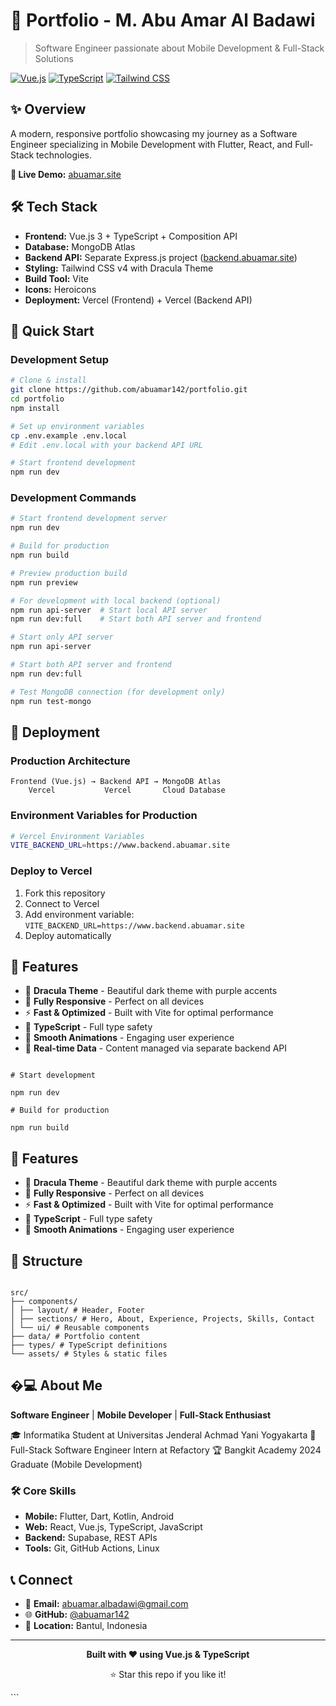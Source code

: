 # 🚀 Portfolio - M. Abu Amar Al Badawi

> Software Engineer passionate about Mobile Development & Full-Stack Solutions

[![Vue.js](https://img.shields.io/badge/Vue.js-3.x-4FC08D?style=flat&logo=vue.js&logoColor=white)](https://vuejs.org/)
[![TypeScript](https://img.shields.io/badge/TypeScript-5.x-3178C6?style=flat&logo=typescript&logoColor=white)](https://www.typescriptlang.org/)
[![Tailwind CSS](https://img.shields.io/badge/Tailwind_CSS-4.x-38B2AC?style=flat&logo=tailwind-css&logoColor=white)](https://tailwindcss.com/)

## ✨ Overview

A modern, responsive portfolio showcasing my journey as a Software Engineer specializing in Mobile Development with Flutter, React, and Full-Stack technologies.

**🌟 Live Demo:** [abuamar.site](https://abuamar.site)

## 🛠️ Tech Stack

- **Frontend:** Vue.js 3 + TypeScript + Composition API
- **Database:** MongoDB Atlas
- **Backend API:** Separate Express.js project ([backend.abuamar.site](https://www.backend.abuamar.site))
- **Styling:** Tailwind CSS v4 with Dracula Theme
- **Build Tool:** Vite
- **Icons:** Heroicons
- **Deployment:** Vercel (Frontend) + Vercel (Backend API)

## 🚀 Quick Start

### Development Setup

```bash
# Clone & install
git clone https://github.com/abuamar142/portfolio.git
cd portfolio
npm install

# Set up environment variables
cp .env.example .env.local
# Edit .env.local with your backend API URL

# Start frontend development
npm run dev
```

### Development Commands

```bash
# Start frontend development server
npm run dev

# Build for production
npm run build

# Preview production build
npm run preview

# For development with local backend (optional)
npm run api-server  # Start local API server
npm run dev:full    # Start both API server and frontend

# Start only API server
npm run api-server

# Start both API server and frontend
npm run dev:full

# Test MongoDB connection (for development only)
npm run test-mongo
```

## 🚀 Deployment

### Production Architecture

```
Frontend (Vue.js) → Backend API → MongoDB Atlas
    Vercel           Vercel       Cloud Database
```

### Environment Variables for Production

```bash
# Vercel Environment Variables
VITE_BACKEND_URL=https://www.backend.abuamar.site
```

### Deploy to Vercel

1. Fork this repository
2. Connect to Vercel
3. Add environment variable: `VITE_BACKEND_URL=https://www.backend.abuamar.site`
4. Deploy automatically

## 🎨 Features

- 🌙 **Dracula Theme** - Beautiful dark theme with purple accents
- 📱 **Fully Responsive** - Perfect on all devices
- ⚡ **Fast & Optimized** - Built with Vite for optimal performance
- 🎯 **TypeScript** - Full type safety
- 🎨 **Smooth Animations** - Engaging user experience
- 🔄 **Real-time Data** - Content managed via separate backend API

```

# Start development

npm run dev

# Build for production

npm run build

```

## 🎨 Features

- 🌙 **Dracula Theme** - Beautiful dark theme with purple accents
- 📱 **Fully Responsive** - Perfect on all devices
- ⚡ **Fast & Optimized** - Built with Vite for optimal performance
- 🎯 **TypeScript** - Full type safety
- 🎨 **Smooth Animations** - Engaging user experience

## 📁 Structure

```

src/
├── components/
│ ├── layout/ # Header, Footer
│ ├── sections/ # Hero, About, Experience, Projects, Skills, Contact
│ └── ui/ # Reusable components
├── data/ # Portfolio content
├── types/ # TypeScript definitions
└── assets/ # Styles & static files

```

## �‍💻 About Me

**Software Engineer** | **Mobile Developer** | **Full-Stack Enthusiast**

🎓 Informatika Student at Universitas Jenderal Achmad Yani Yogyakarta
💼 Full-Stack Software Engineer Intern at Refactory
🏆 Bangkit Academy 2024 Graduate (Mobile Development)

### 🛠️ Core Skills

- **Mobile:** Flutter, Dart, Kotlin, Android
- **Web:** React, Vue.js, TypeScript, JavaScript
- **Backend:** Supabase, REST APIs
- **Tools:** Git, GitHub Actions, Linux

## 📞 Connect

- 📧 **Email:** [abuamar.albadawi@gmail.com](mailto:abuamar.albadawi@gmail.com)
- 🌐 **GitHub:** [@abuamar142](https://github.com/abuamar142)
- 📍 **Location:** Bantul, Indonesia

---

<div align="center">

**Built with ❤️ using Vue.js & TypeScript**

⭐ Star this repo if you like it!

</div>
```

